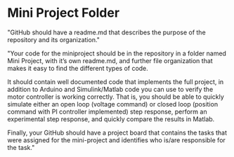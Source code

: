 # Mini Project Folder

"GitHub should have a readme.md that describes the purpose of the repository and its organization."

"Your code for the miniproject should be in the repository in a folder named Mini Project, with it’s own readme.md, and further file organization that makes it easy to find the different types of code.

It should contain well documented code that implements the full project, in addition to Arduino and Simulink/Matlab code you can use to verify the motor controller is working correctly. That is, you should be able to quickly simulate either an open loop (voltage command) or closed loop (position command with PI controller implemented) step response, perform an experimental step response, and quickly compare the results in Matlab.

Finally, your GitHub should have a project board that contains the tasks that were assigned for the mini-project and identifies who is/are responsible for the task."

